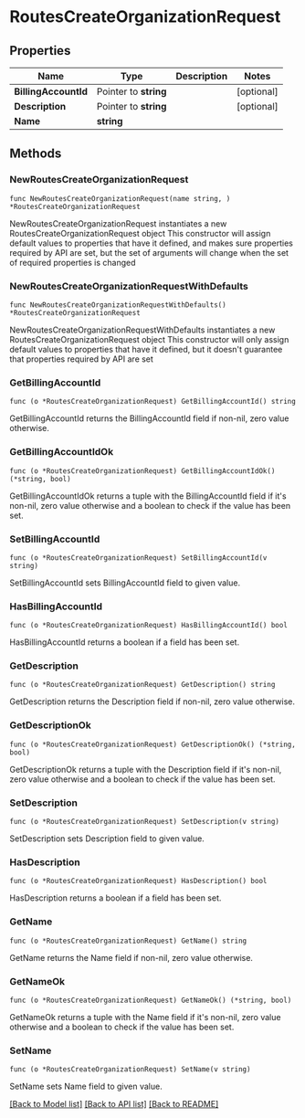 # RoutesCreateOrganizationRequest

## Properties

Name | Type | Description | Notes
------------ | ------------- | ------------- | -------------
**BillingAccountId** | Pointer to **string** |  | [optional] 
**Description** | Pointer to **string** |  | [optional] 
**Name** | **string** |  | 

## Methods

### NewRoutesCreateOrganizationRequest

`func NewRoutesCreateOrganizationRequest(name string, ) *RoutesCreateOrganizationRequest`

NewRoutesCreateOrganizationRequest instantiates a new RoutesCreateOrganizationRequest object
This constructor will assign default values to properties that have it defined,
and makes sure properties required by API are set, but the set of arguments
will change when the set of required properties is changed

### NewRoutesCreateOrganizationRequestWithDefaults

`func NewRoutesCreateOrganizationRequestWithDefaults() *RoutesCreateOrganizationRequest`

NewRoutesCreateOrganizationRequestWithDefaults instantiates a new RoutesCreateOrganizationRequest object
This constructor will only assign default values to properties that have it defined,
but it doesn't guarantee that properties required by API are set

### GetBillingAccountId

`func (o *RoutesCreateOrganizationRequest) GetBillingAccountId() string`

GetBillingAccountId returns the BillingAccountId field if non-nil, zero value otherwise.

### GetBillingAccountIdOk

`func (o *RoutesCreateOrganizationRequest) GetBillingAccountIdOk() (*string, bool)`

GetBillingAccountIdOk returns a tuple with the BillingAccountId field if it's non-nil, zero value otherwise
and a boolean to check if the value has been set.

### SetBillingAccountId

`func (o *RoutesCreateOrganizationRequest) SetBillingAccountId(v string)`

SetBillingAccountId sets BillingAccountId field to given value.

### HasBillingAccountId

`func (o *RoutesCreateOrganizationRequest) HasBillingAccountId() bool`

HasBillingAccountId returns a boolean if a field has been set.

### GetDescription

`func (o *RoutesCreateOrganizationRequest) GetDescription() string`

GetDescription returns the Description field if non-nil, zero value otherwise.

### GetDescriptionOk

`func (o *RoutesCreateOrganizationRequest) GetDescriptionOk() (*string, bool)`

GetDescriptionOk returns a tuple with the Description field if it's non-nil, zero value otherwise
and a boolean to check if the value has been set.

### SetDescription

`func (o *RoutesCreateOrganizationRequest) SetDescription(v string)`

SetDescription sets Description field to given value.

### HasDescription

`func (o *RoutesCreateOrganizationRequest) HasDescription() bool`

HasDescription returns a boolean if a field has been set.

### GetName

`func (o *RoutesCreateOrganizationRequest) GetName() string`

GetName returns the Name field if non-nil, zero value otherwise.

### GetNameOk

`func (o *RoutesCreateOrganizationRequest) GetNameOk() (*string, bool)`

GetNameOk returns a tuple with the Name field if it's non-nil, zero value otherwise
and a boolean to check if the value has been set.

### SetName

`func (o *RoutesCreateOrganizationRequest) SetName(v string)`

SetName sets Name field to given value.



[[Back to Model list]](../README.md#documentation-for-models) [[Back to API list]](../README.md#documentation-for-api-endpoints) [[Back to README]](../README.md)


